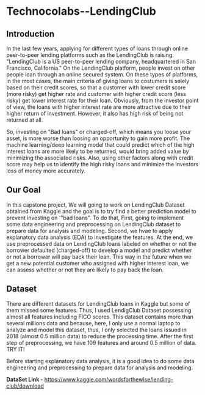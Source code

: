 # Technocolabs--LendingClub

<h2>Introduction</h2>
In the last few years, applying for different types of loans through online peer-to-peer lending platforms such as the LendingClub is raising. "LendingClub is a US peer-to-peer lending company, headquartered in San Francisco, California."
On the LendingClub platform, people invest on other people loan through an online secured system. On these types of platforms, in the most cases, the main criteria of giving loans to costumers is solely based on their credit scores, so that a customer with lower credit score (more risky) get higher rate and customer with higher credit score (less risky) get lower interest rate for their loan. Obviously, from the investor point of view, the loans with higher interest rate are more attractive due to their higher return of investment. However, it also has high risk of being not returned at all.

So, investing on "Bad loans" or charged-off, which means you loose your asset, is more worse than loosing an opportunity to gain more profit. The machine learning/deep learning model that could predict which of the high interest loans are more likely to be returned, would bring added value by minimizing the associated risks. Also, using other factors along with credit score may help us to identify the high risky loans and minimize the investors loss of money more accurately.


<h2>Our Goal</h2>
In this capstone project, We will going to work on LendingClub Dataset obtained from Kaggle and the goal is to try find a better prediction model to prevent investing on '"bad loans". To do that, First, going to implement some data engineering and preprocessing on LendingClub dataset to prepare data for analysis and modeling. Second, we hvae to apply explanatory data analysis (EDA) to investigate the features. At the end, we use preprocessed data on LendingClub loans labeled on whether or not the borrower defaulted (charged-off) to develop a model and predict whether or not a borrower will pay back their loan. This way in the future when we get a new potential customer who assigned with higher interest loan, we can assess whether or not they are likely to pay back the loan.


<h2>Dataset</h2>
There are different datasets for LendingClub loans in Kaggle but some of them missed some features. Thus, I used LendigClub Dataset possessing almost all features including FICO scores. This dataset contains more than several millions data and because, here, I only use a normal laptop to analyze and model this dataset, thus, I only selected the loans issued in 2018 (almost 0.5 million data) to reduce the processing time. After the first step of preprocessing, we have 109 features and around 0.5 million of data. TRY IT!

Before starting explanatory data analysis, it is a good idea to do some data engineering and preprocessing to prepare data for analysis and modeling.

**DataSet Link -** https://www.kaggle.com/wordsforthewise/lending-club/download
